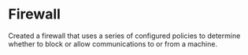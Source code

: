 # Firewall
Created a firewall that uses a series of configured policies to determine whether to block or allow communications to or from a machine.
